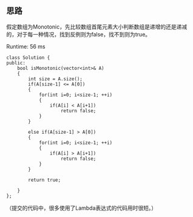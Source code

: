## 思路
假定数组为Monotonic，先比较数组首尾元素大小判断数组是递增的还是递减的，对于每一种情况，找到反例则为false，找不到则为true。

Runtime: 56 ms
```
class Solution {
public:
    bool isMonotonic(vector<int>& A) 
    {
        int size = A.size();
        if(A[size-1] <= A[0])
        {
            for(int i=0; i<size-1; ++i)
            {
                if(A[i] < A[i+1])
                    return false;
            }
        }
        
        else if(A[size-1] > A[0])
        {
            for(int i=0; i<size-1; ++i)
            {
                if(A[i] > A[i+1])
                    return false;
            }
        }
        
        return true;
        
    }
};
```

（提交的代码中，很多使用了Lambda表达式的代码用时很短。）
